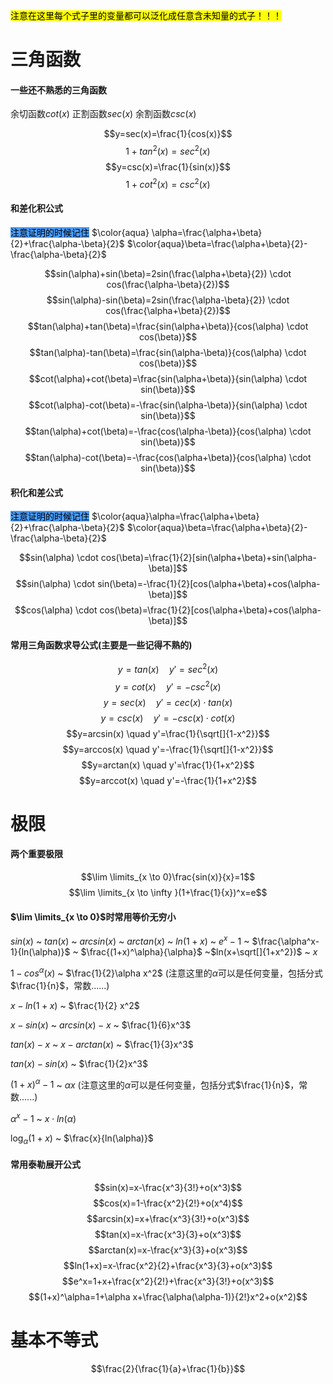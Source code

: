 <mark class="hltr-blue">注意在这里每个式子里的变量都可以泛化成任意含未知量的式子！！！</mark>

# 三角函数
#### 一些还不熟悉的三角函数
余切函数$cot(x)$    正割函数$sec(x)$     余割函数$csc(x)$    

$$y=sec(x)=\frac{1}{cos(x)}$$     $$1+tan^2(x)=sec^2(x)$$
$$y=csc(x)=\frac{1}{sin(x)}$$
$$1+cot^2(x)=csc^2(x)$$
#### 和差化积公式

<mark style="background: #499cfd;">注意证明的时候记住</mark>                 $\color{aqua} \alpha=\frac{\alpha+\beta}{2}+\frac{\alpha-\beta}{2}$                              $\color{aqua}\beta=\frac{\alpha+\beta}{2}-\frac{\alpha-\beta}{2}$ 

$$sin(\alpha)+sin(\beta)=2sin(\frac{\alpha+\beta}{2}) \cdot cos(\frac{\alpha-\beta}{2})$$
$$sin(\alpha)-sin(\beta)=2sin(\frac{\alpha-\beta}{2}) \cdot cos(\frac{\alpha+\beta}{2})$$
$$tan(\alpha)+tan(\beta)=\frac{sin(\alpha+\beta)}{cos(\alpha) \cdot cos(\beta)}$$
$$tan(\alpha)-tan(\beta)=\frac{sin(\alpha-\beta)}{cos(\alpha) \cdot cos(\beta)}$$
$$cot(\alpha)+cot(\beta)=\frac{sin(\alpha+\beta)}{sin(\alpha) \cdot sin(\beta)}$$
$$cot(\alpha)-cot(\beta)=-\frac{sin(\alpha-\beta)}{sin(\alpha) \cdot sin(\beta)}$$
$$tan(\alpha)+cot(\beta)=-\frac{cos(\alpha-\beta)}{cos(\alpha) \cdot sin(\beta)}$$
$$tan(\alpha)-cot(\beta)=-\frac{cos(\alpha+\beta)}{cos(\alpha) \cdot sin(\beta)}$$
#### 积化和差公式

<mark style="background: #499cfd;">注意证明的时候记住</mark>                 $\color{aqua}\alpha=\frac{\alpha+\beta}{2}+\frac{\alpha-\beta}{2}$                              $\color{aqua}\beta=\frac{\alpha+\beta}{2}-\frac{\alpha-\beta}{2}$ 

$$sin(\alpha) \cdot cos(\beta)=\frac{1}{2}[sin(\alpha+\beta)+sin(\alpha-\beta)]$$
$$sin(\alpha) \cdot sin(\beta)=-\frac{1}{2}[cos(\alpha+\beta)+cos(\alpha-\beta)]$$
$$cos(\alpha) \cdot cos(\beta)=\frac{1}{2}[cos(\alpha+\beta)+cos(\alpha-\beta)]$$

#### 常用三角函数求导公式(主要是一些记得不熟的)
$$y=tan(x) \quad y'=sec^2(x)$$
$$y=cot(x) \quad y'=-csc^2(x)$$
$$y=sec(x) \quad y'=cec(x) \cdot tan(x)$$
$$y=csc(x) \quad y'=-csc(x) \cdot cot(x)$$
$$y=arcsin(x) \quad y'=\frac{1}{\sqrt[]{1-x^2}}$$
$$y=arccos(x) \quad y'=-\frac{1}{\sqrt[]{1-x^2}}$$
$$y=arctan(x) \quad y'=\frac{1}{1+x^2}$$
$$y=arccot(x) \quad y'=-\frac{1}{1+x^2}$$













# 极限
#### 两个重要极限
$$\lim \limits_{x \to 0}\frac{sin(x)}{x}=1$$
$$\lim \limits_{x \to \infty }(1+\frac{1}{x})^x=e$$
#### $\lim \limits_{x \to 0}$时常用等价无穷小

$sin(x)$  ~  $tan(x)$  ~  $arcsin(x)$  ~  $arctan(x)$  ~  $ln(1+x)$  ~  $e^x-1$  ~  $\frac{\alpha^x-1}{ln(\alpha)}$  ~  $\frac{(1+x)^\alpha}{\alpha}$  ~$ln(x+\sqrt[]{1+x^2})$  ~  $x$


$1-cos^\alpha(x)$  ~  $\frac{1}{2}\alpha x^2$      (注意这里的$\alpha$可以是任何变量，包括分式$\frac{1}{n}$，常数......)

$x-ln(1+x)$   ~   $\frac{1}{2} x^2$

$x-sin(x)$   ~  $arcsin(x)-x$  ~  $\frac{1}{6}x^3$


$tan(x)-x$  ~  $x-arctan(x)$  ~  $\frac{1}{3}x^3$


$tan(x)-sin(x)$  ~  $\frac{1}{2}x^3$


$(1+x)^\alpha-1$  ~  $\alpha x$         (注意这里的$\alpha$可以是任何变量，包括分式$\frac{1}{n}$，常数......)


$\alpha ^x -1$  ~  $x \cdot ln(\alpha)$ 


$\log_\alpha{(1+x)}$  ~  $\frac{x}{ln(\alpha)}$




#### 常用泰勒展开公式
$$sin(x)=x-\frac{x^3}{3!}+o(x^3)$$
$$cos(x)=1-\frac{x^2}{2!}+o(x^4)$$
$$arcsin(x)=x+\frac{x^3}{3!}+o(x^3)$$
$$tan(x)=x-\frac{x^3}{3}+o(x^3)$$
$$arctan(x)=x-\frac{x^3}{3}+o(x^3)$$
$$ln(1+x)=x-\frac{x^2}{2}+\frac{x^3}{3}+o(x^3)$$
$$e^x=1+x+\frac{x^2}{2!}+\frac{x^3}{3!}+o(x^3)$$
$$(1+x)^\alpha=1+\alpha x+\frac{\alpha(\alpha-1)}{2!}x^2+o(x^2)$$

# 基本不等式
$$\frac{2}{\frac{1}{a}+\frac{1}{b}}$$